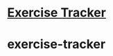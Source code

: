 # [Exercise Tracker](https://www.freecodecamp.org/learn/apis-and-microservices/apis-and-microservices-projects/exercise-tracker)
# exercise-tracker
